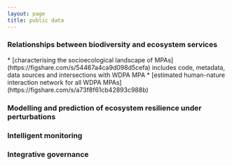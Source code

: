 ```yaml
---
layout: page
title: public data
---
```


<h3 id="WP1_data"> Relationships between biodiversity and ecosystem services </h3>
* [characterising the socioecological landscape of MPAs](https://figshare.com/s/54467a4ca9d098d5cefa) includes code, metadata, data sources and intersections with WDPA MPA
* [estimated human-nature interaction network for all WDPA MPAs](https://figshare.com/s/a73f8f61cb42893c988b) 

<h3 id="WP2_data"> Modelling and prediction of ecosystem resilience under perturbations </h3>

<h3 id="WP3_data"> Intelligent monitoring </h3>

<h3 id="WP4_data"> Integrative governance </h3>


